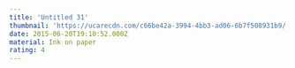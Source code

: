 ```yaml
---
title: 'Untitled 31'
thumbnail: 'https://ucarecdn.com/c66be42a-3994-4bb3-ad06-6b7f508931b9/'
date: 2015-06-20T19:10:52.000Z
material: Ink on paper
rating: 4
---
```

